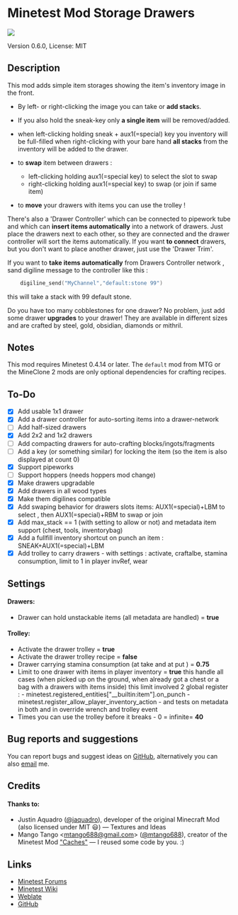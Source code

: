 # Minetest Mod Storage Drawers

![](https://github.com/minetest-mods/drawers/workflows/luacheck/badge.svg)

Version 0.6.0, License: MIT

## Description
This mod adds simple item storages showing the item's inventory image in the
front. 
* By left- or right-clicking the image you can take or **add stack**s. 

* If you also hold the sneak-key only **a single item** will be removed/added. 

* when left-clicking holding sneak + aux1(=special) key you inventory will be full-filled
  when right-clicking with your bare hand **all stacks** from the inventory will 
   be added to the drawer.

* to **swap** item between drawers :
	- left-clicking holding aux1(=special key) to select the slot to swap
	- right-clicking holding aux1(=special key) to swap (or join if same item)

* to **move** your drawers with items you can use the trolley !

There's also a 'Drawer Controller' which can be connected to pipework tube and
which can **insert items automatically** into a network of drawers.
Just place the drawers next to each other, so they are connected 
and the drawer controller will sort the items automatically. 
If you want **to connect** drawers, but you don't want to place another drawer, 
just use the 'Drawer Trim'.

If you want to **take items automatically** from Drawers Controller network , 
sand digiline message to the controller like this :
```lua
	digiline_send("MyChannel","default:stone 99") 
```
this will take a stack with 99 default stone.

Do you have too many cobblestones for one drawer? No problem, just add some
drawer **upgrades** to your drawer! They are available in different sizes and are
crafted by steel, gold, obsidian, diamonds or mithril.

## Notes
This mod requires Minetest 0.4.14 or later. The `default` mod from MTG or the
MineClone 2 mods are only optional dependencies for crafting recipes.

## To-Do
- [x] Add usable 1x1 drawer
- [x] Add a drawer controller for auto-sorting items into a drawer-network
- [ ] Add half-sized drawers
- [x] Add 2x2 and 1x2 drawers
- [ ] Add compacting drawers for auto-crafting blocks/ingots/fragments
- [ ] Add a key (or something similar) for locking the item (so the item is
      also displayed at count 0)
- [x] Support pipeworks
- [ ] Support hoppers (needs hoppers mod change)
- [x] Make drawers upgradable
- [x] Add drawers in all wood types
- [x] Make them digilines compatible
- [x] Add swaping behavior for drawers slots items: AUX1(=special)+LBM to select , 
      then  AUX1(=special)+RBM to swap or join 
- [x] Add max_stack == 1 (with setting to allow or not) 
      and metadata item support (chest, tools, inventorybag) 
- [x] Add a fullfill inventory shortcut on punch an item : SNEAK+AUX1(=special)+LBM
- [x] Add trolley to carry drawers - with settings :
 	  activate, craftalbe, stamina consumption, limit to 1 in player invRef, wear

## Settings
#### Drawers:
* Drawer can hold unstackable items (all metadata are handled) = **true**
#### Trolley:
* Activate the drawer trolley = **true**
* Activate the drawer trolley recipe = **false**
* Drawer carrying stamina consumption (at take and at put ) = **0.75**
* Limit to one drawer with items in player inventory = **true**
               this handle all cases (when picked up on the ground, 
			   when already got a chest or a bag with a drawers with items inside)
               this limit involved 2 global register :
                        - minetest.registered_entities["__builtin:item"].on_punch
                        - minetest.register_allow_player_inventory_action
                        - and tests on metadata in both and in  override wrench 
						   and trolley event
* Times you can use the trolley before it breaks - 0 = infinite= **40**

## Bug reports and suggestions
You can report bugs and suggest ideas on [GitHub](http://github.com/lnj2/drawers/issues/new),
alternatively you can also [email](mailto:git@lnj.li) me.

## Credits
#### Thanks to:
* Justin Aquadro ([@jaquadro](http://github.com/jaquadro)), developer of the
	original Minecraft Mod (also licensed under MIT :smiley:) — Textures and Ideas
* Mango Tango <<mtango688@gmail.com>> ([@mtango688](http://github.com/mtango688)),
	creator of the Minetest Mod ["Caches"](https://github.com/mtango688/caches/)
	— I reused some code by you. :)

## Links
* [Minetest Forums](https://forum.minetest.net/viewtopic.php?f=9&t=17134)
* [Minetest Wiki](http://wiki.minetest.net/Mods/Storage_Drawers)
* [Weblate](https://hosted.weblate.org/projects/minetest/mod-storage-drawers/)
* [GitHub](http://github.com/minetest-mods/drawers/)
